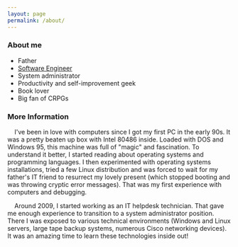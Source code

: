 ```yaml
---
layout: page
permalink: /about/
---
```


### About me

* Father
* [Software Engineer](https://github.com/kminevskiy)
* System administrator
* Productivity and self-improvement geek
* Book lover
* Big fan of CRPGs

### More Information

&nbsp;&nbsp;&nbsp;&nbsp;I've been in love with computers since I got my first PC in the early 90s. It was a pretty beaten up box with Intel 80486 inside. Loaded with DOS and Windows 95, this machine was full of "magic" and fascination. To understand it better, I started reading about operating systems and programming languages. I then experimented with operating systems installations, tried a few Linux distribution and was forced to wait for my father's IT friend to resurrect my lovely present (which stopped booting and was throwing cryptic error messages). That was my first experience with computers and debugging.

&nbsp;&nbsp;&nbsp;&nbsp;Around 2009, I started working as an IT helpdesk technician. That gave me enough experience to transition to a system administrator position. There I was exposed to various technical environments (Windows and Linux servers, large tape backup systems, numerous Cisco networking devices). It was an amazing time to learn these technologies inside out!
